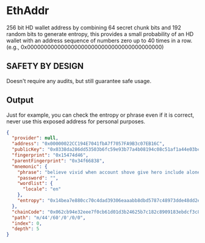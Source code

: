 # EthAddr

256 bit HD wallet address by combining 64 secret chunk bits and 192 random bits to generate entropy, this provides a small probability of an HD wallet with an address sequence of numbers zero up to 40 times in a row. (e.g., 0x0000000000000000000000000000000000000000)

## SAFETY BY DESIGN

Doesn't require any audits, but still guarantee safe usage.

## Output

Just for example, you can check the entropy or phrase even if it is correct, never use this exposed address for personal purposes.

```json
{
  "provider": null,
  "address": "0x00000022CC194E7041fbA7f7057FA9B3c07EB16C",
  "publicKey": "0x0338da286dd53503b6fc59e93b77a4b08194c08c51af1a44e03bc744669f631a02",
  "fingerprint": "0x15474d46",
  "parentFingerprint": "0x34f66838",
  "mnemonic": {
    "phrase": "believe vivid when account shove give hero include alone fetch puzzle bread step sentence banana common target caught input stumble ranch oxygen sunset venue",
    "password": "",
    "wordlist": {
      "locale": "en"
    },
    "entropy": "0x14bea7e880cc70c4dad39306eaaabb8dbd5787c48973dde48dd2ebdb193cb667"
  },
  "chainCode": "0x062cb94e32eee7f0cb61d01d3b24625b7c182c8909183ebdcf3c8a7fc659383f",
  "path": "m/44'/60'/0'/0/0",
  "index": 0,
  "depth": 5
}
```
